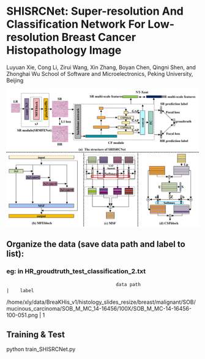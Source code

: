# SHISRCNet: Super-resolution And Classification Network For Low-resolution Breast Cancer Histopathology Image
Luyuan Xie, Cong Li, Zirui Wang, Xin Zhang, Boyan Chen, Qingni Shen, and Zhonghai Wu
School of Software and Microelectronics, Peking University, Beijing

<p align="center">
   <img src="fig1.png" width="600"/>
</p>

## Organize the data (save data path and label to list):

### eg: in HR_groudtruth_test_classification_2.txt

                                            data path                                                                                              |    label
/home/xly/data/BreaKHis_v1/histology_slides_resize/breast/malignant/SOB/mucinous_carcinoma/SOB_M_MC_14-16456/100X/SOB_M_MC-14-16456-100-051.png    |      1

## Training & Test
python train_SHISRCNet.py
